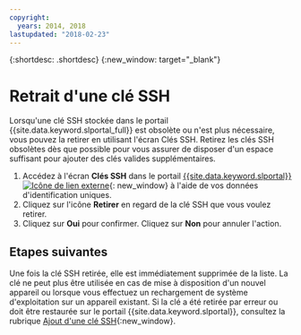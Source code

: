 ```yaml
---
copyright:
  years: 2014, 2018
lastupdated: "2018-02-23"
---
```


{:shortdesc: .shortdesc}
{:new_window: target="_blank"}

# Retrait d'une clé SSH

Lorsqu'une clé SSH stockée dans le portail {{site.data.keyword.slportal_full}} est obsolète ou n'est plus nécessaire, vous pouvez la retirer en utilisant l'écran Clés SSH. Retirez les clés SSH obsolètes dès que possible pour vous assurer de disposer d'un espace suffisant pour ajouter des clés valides supplémentaires.

1. Accédez à l'écran **Clés SSH** dans le portail [{{site.data.keyword.slportal}} ![Icône de lien externe](../../icons/launch-glyph.svg "Icône de lien externe")](https://control.softlayer.com/){: new_window} à l'aide de vos données d'identification uniques.
2. Cliquez sur l'icône **Retirer** en regard de la clé SSH que vous voulez retirer.
3. Cliquez sur **Oui** pour confirmer. Cliquez sur **Non** pour annuler l'action.

## Etapes suivantes

Une fois la clé SSH retirée, elle est immédiatement supprimée de la liste. La clé ne peut plus être utilisée en cas de mise à disposition d'un nouvel appareil ou lorsque vous effectuez un rechargement de système d'exploitation sur un appareil existant. Si la clé a été retirée par erreur ou doit être restaurée sur le portail {{site.data.keyword.slportal}}, consultez la rubrique [Ajout d'une clé SSH](add-ssh-key.html){:new_window}.
